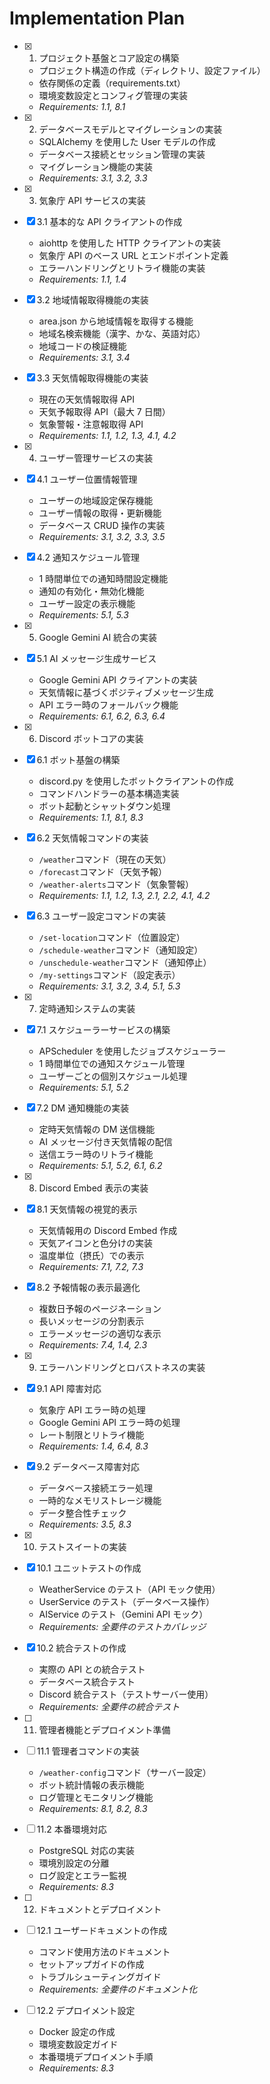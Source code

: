 # Implementation Plan

- [x] 1. プロジェクト基盤とコア設定の構築

  - プロジェクト構造の作成（ディレクトリ、設定ファイル）
  - 依存関係の定義（requirements.txt）
  - 環境変数設定とコンフィグ管理の実装
  - _Requirements: 1.1, 8.1_

- [x] 2. データベースモデルとマイグレーションの実装

  - SQLAlchemy を使用した User モデルの作成
  - データベース接続とセッション管理の実装
  - マイグレーション機能の実装
  - _Requirements: 3.1, 3.2, 3.3_

- [x] 3. 気象庁 API サービスの実装
- [x] 3.1 基本的な API クライアントの作成

  - aiohttp を使用した HTTP クライアントの実装
  - 気象庁 API のベース URL とエンドポイント定義
  - エラーハンドリングとリトライ機能の実装
  - _Requirements: 1.1, 1.4_

- [x] 3.2 地域情報取得機能の実装

  - area.json から地域情報を取得する機能
  - 地域名検索機能（漢字、かな、英語対応）
  - 地域コードの検証機能
  - _Requirements: 3.1, 3.4_

- [x] 3.3 天気情報取得機能の実装

  - 現在の天気情報取得 API
  - 天気予報取得 API（最大 7 日間）
  - 気象警報・注意報取得 API
  - _Requirements: 1.1, 1.2, 1.3, 4.1, 4.2_

- [x] 4. ユーザー管理サービスの実装
- [x] 4.1 ユーザー位置情報管理

  - ユーザーの地域設定保存機能
  - ユーザー情報の取得・更新機能
  - データベース CRUD 操作の実装
  - _Requirements: 3.1, 3.2, 3.3, 3.5_

- [x] 4.2 通知スケジュール管理

  - 1 時間単位での通知時間設定機能
  - 通知の有効化・無効化機能
  - ユーザー設定の表示機能
  - _Requirements: 5.1, 5.3_

- [x] 5. Google Gemini AI 統合の実装
- [x] 5.1 AI メッセージ生成サービス

  - Google Gemini API クライアントの実装
  - 天気情報に基づくポジティブメッセージ生成
  - API エラー時のフォールバック機能
  - _Requirements: 6.1, 6.2, 6.3, 6.4_

- [x] 6. Discord ボットコアの実装
- [x] 6.1 ボット基盤の構築

  - discord.py を使用したボットクライアントの作成
  - コマンドハンドラーの基本構造実装
  - ボット起動とシャットダウン処理
  - _Requirements: 1.1, 8.1, 8.3_

- [x] 6.2 天気情報コマンドの実装

  - `/weather`コマンド（現在の天気）
  - `/forecast`コマンド（天気予報）
  - `/weather-alerts`コマンド（気象警報）
  - _Requirements: 1.1, 1.2, 1.3, 2.1, 2.2, 4.1, 4.2_

- [x] 6.3 ユーザー設定コマンドの実装

  - `/set-location`コマンド（位置設定）
  - `/schedule-weather`コマンド（通知設定）
  - `/unschedule-weather`コマンド（通知停止）
  - `/my-settings`コマンド（設定表示）
  - _Requirements: 3.1, 3.2, 3.4, 5.1, 5.3_

- [x] 7. 定時通知システムの実装
- [x] 7.1 スケジューラーサービスの構築

  - APScheduler を使用したジョブスケジューラー
  - 1 時間単位での通知スケジュール管理
  - ユーザーごとの個別スケジュール処理
  - _Requirements: 5.1, 5.2_

- [x] 7.2 DM 通知機能の実装

  - 定時天気情報の DM 送信機能
  - AI メッセージ付き天気情報の配信
  - 送信エラー時のリトライ機能
  - _Requirements: 5.1, 5.2, 6.1, 6.2_

- [x] 8. Discord Embed 表示の実装
- [x] 8.1 天気情報の視覚的表示

  - 天気情報用の Discord Embed 作成
  - 天気アイコンと色分けの実装
  - 温度単位（摂氏）での表示
  - _Requirements: 7.1, 7.2, 7.3_

- [x] 8.2 予報情報の表示最適化

  - 複数日予報のページネーション
  - 長いメッセージの分割表示
  - エラーメッセージの適切な表示
  - _Requirements: 7.4, 1.4, 2.3_

- [x] 9. エラーハンドリングとロバストネスの実装
- [x] 9.1 API 障害対応

  - 気象庁 API エラー時の処理
  - Google Gemini API エラー時の処理
  - レート制限とリトライ機能
  - _Requirements: 1.4, 6.4, 8.3_

- [x] 9.2 データベース障害対応

  - データベース接続エラー処理
  - 一時的なメモリストレージ機能
  - データ整合性チェック
  - _Requirements: 3.5, 8.3_

- [x] 10. テストスイートの実装
- [x] 10.1 ユニットテストの作成

  - WeatherService のテスト（API モック使用）
  - UserService のテスト（データベース操作）
  - AIService のテスト（Gemini API モック）
  - _Requirements: 全要件のテストカバレッジ_

- [x] 10.2 統合テストの作成

  - 実際の API との統合テスト
  - データベース統合テスト
  - Discord 統合テスト（テストサーバー使用）
  - _Requirements: 全要件の統合テスト_

- [ ] 11. 管理者機能とデプロイメント準備
- [ ] 11.1 管理者コマンドの実装

  - `/weather-config`コマンド（サーバー設定）
  - ボット統計情報の表示機能
  - ログ管理とモニタリング機能
  - _Requirements: 8.1, 8.2, 8.3_

- [ ] 11.2 本番環境対応

  - PostgreSQL 対応の実装
  - 環境別設定の分離
  - ログ設定とエラー監視
  - _Requirements: 8.3_

- [ ] 12. ドキュメントとデプロイメント
- [ ] 12.1 ユーザードキュメントの作成

  - コマンド使用方法のドキュメント
  - セットアップガイドの作成
  - トラブルシューティングガイド
  - _Requirements: 全要件のドキュメント化_

- [ ] 12.2 デプロイメント設定
  - Docker 設定の作成
  - 環境変数設定ガイド
  - 本番環境デプロイメント手順
  - _Requirements: 8.3_
